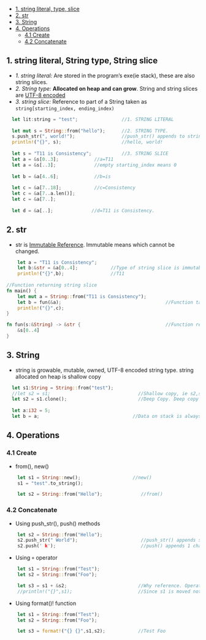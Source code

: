 - [1. string literal, type, slice](#lts)
- [2. str](#str)
- [3. String](#string)
- [4. Operations](#operations)
  - [4.1 Create](#create)
  - [4.2 Concatenate](#concatenate)

<a name=lts></a>
## 1. string literal, String type, String slice
- *1. string literal:* Are stored in the program’s exe(ie stack), these are also string slices.
- *2. String type:* **Allocated on heap and can grow**. String and string slices are [UTF-8 encoded](/Languages/Programming_Languages/C/Character_Sets/)
- *3. string slice:* Reference to part of a String taken as `string[starting_index, ending_index)`
```rust
  let lit:string = "test";                //1. STRING LITERAL
  
  let mut s = String::from("hello");      //2. STRING TYPE. 
  s.push_str(", world!");                 //push_str() appends to string
  println!("{}", s);                      //hello, world!
  
  let s = "T11 is Consistency";           //3. STRING SLICE
  let a = &s[0..3];             //a=T11
  let a = &s[..3];              //empty starting_index means 0
  
  let b = &a[4..6];             //b=is
  
  let c = &a[7..18];            //c=Consistency
  let c = &a[7..a.len()];
  let c = &a[7..];
  
  let d = &a[..];              //d=T11 is Consistency.   
```

<a name=lts></a>
## 2. str
- str is [Immutable Reference](/Languages/Programming_Languages/Rust). Immutable means which cannot be changed.
```rust
    let a = "T11 is Consistency";
    let b:&str = &a[0..4];            //Type of string slice is immutable reference.
    println!("{}",b);                 //T11
    
//Function returning string slice
fn main() {
    let mut a = String::from("T11 is Consistency");
    let b = fun(&a);                                      //Function taking string reference
    println!("{}",c);
}

fn fun(s:&String) -> &str {                               //Function returning String Slice
    &s[0..4]
}
```

<a name=string></a>
## 3. String
- string is growable, mutable, owned, UTF-8 encoded string type. string allocated on heap is shallow copy
```rust
  let s1:String = String::from("test");
  //let s2 = s1;                                //Shallow copy, ie s2,s1 both point to same memory. COMPLIER ERROR
  let s2 = s1.clone();                          //Deep Copy. Deep copy is costly operation.
  
  let a:i32 = 5;
  let b = a;                                  //Data on stack is always deep copied
```

<a name=string></a>
## 4. Operations

<a name=create></a>
### 4.1 Create
  - from(), new()
```rust
    let s1 = String::new();                   //new()
    s1 = "test".to_string();

    let s2 = String::from("Hello");              //from()
```

<a name=concatenate></a>
### 4.2 Concatenate
  - Using push_str(), push() methods
```rust
    let s2 = String::from("Hello");
    s2.push_str(" World");                       //push_str() appends string.
    s2.push(' k');                               //push() appends 1 character
```
  - Using `+` operator
```rust
    let s1 = String::from("Test");
    let s2 = String::from("Foo");

    let s3 = s1 + &s2;                          //Why reference. Operator + uses add method `fn add(self, s: &str) -> String {..}`
    //println!("{}",s1);                        //Since s1 is moved not copied
```
  - Using format()! function
```rust
    let s1 = String::from("Test");
    let s2 = String::from("Foo");

    let s3 = format!("{} {}",s1,s2);            //Test Foo  
```

